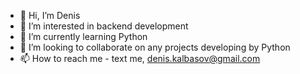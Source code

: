 - 👋 Hi, I’m Denis
- 👀 I’m interested in backend development
- 🌱 I’m currently learning Python
- 💞️ I’m looking to collaborate on any projects developing by Python
- 📫 How to reach me - text me, denis.kalbasov@gmail.com

<!---
DeneesK/DeneesK is a ✨ special ✨ repository because its `README.md` (this file) appears on your GitHub profile.
You can click the Preview link to take a look at your changes.
--->
